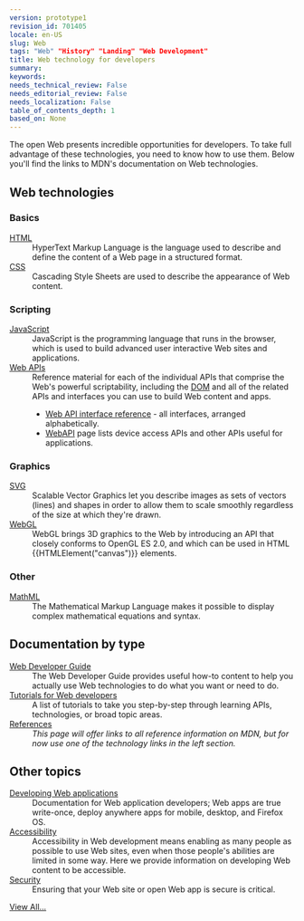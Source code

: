 ```yaml
---
version: prototype1
revision_id: 701405
locale: en-US
slug: Web
tags: "Web" "History" "Landing" "Web Development"
title: Web technology for developers
summary: 
keywords: 
needs_technical_review: False
needs_editorial_review: False
needs_localization: False
table_of_contents_depth: 1
based_on: None
---
```

<p>The open Web presents incredible opportunities for developers. To take full advantage of these technologies, you need to know how to use them. Below you'll find the links to MDN's documentation on Web technologies.</p>
<div class="row topicpage-table">
 <div class="section">
  <h2 class="Documentation" id="Web_technologies">Web technologies</h2>
  <h3 id="Basics">Basics</h3>
  <dl>
   <dt>
    <a href="/en-US/docs/Web/HTML">HTML</a></dt>
   <dd>
    HyperText Markup Language is the language used to describe and define the content of a Web page in a structured format.</dd>
   <dt>
    <a href="/en-US/docs/Web/CSS">CSS</a></dt>
   <dd>
    Cascading Style Sheets are used to describe the appearance of Web content.</dd>
  </dl>
  <h3 id="Scripting">Scripting</h3>
  <dl>
   <dt>
    <a href="/en-US/docs/Web/JavaScript">JavaScript</a></dt>
   <dd>
    JavaScript is the programming language that runs in the browser, which is used to build advanced user interactive Web sites and applications.</dd>
   <dt>
    <a href="/en-US/docs/Web/Reference/API">Web APIs</a></dt>
   <dd>
    Reference material for each of the individual APIs that comprise the Web's powerful scriptability, including the <a href="/en-US/docs/DOM">DOM</a> and all of the related APIs and interfaces you can use to build Web content and apps.
    <ul>
     <li><a href="/en-US/docs/Web/API" title="/en-US/docs/Web/API">Web API interface reference</a> - all interfaces, arranged alphabetically.</li>
     <li><a href="/en-US/docs/WebAPI">WebAPI</a> page lists device access APIs and other APIs useful for applications.</li>
    </ul>
   </dd>
  </dl>
  <h3 id="Graphics">Graphics</h3>
  <dl>
   <dt>
    <a href="/en-US/docs/SVG">SVG</a></dt>
   <dd>
    Scalable Vector Graphics let you describe images as sets of vectors (lines) and shapes in order to allow them to scale smoothly regardless of the size at which they're drawn.</dd>
   <dt>
    <a href="/en-US/docs/Web/WebGL" title="/en-US/docs/Web/WebGL">WebGL</a></dt>
   <dd>
    WebGL brings 3D graphics to the Web by introducing an API that closely conforms to OpenGL ES 2.0, and which can be used in HTML {{HTMLElement("canvas")}} elements.</dd>
  </dl>
  <h3 id="Other">Other</h3>
  <dl>
   <dt>
    <a href="/en-US/docs/Web/MathML">MathML</a></dt>
   <dd>
    The Mathematical Markup Language makes it possible to display complex mathematical equations and syntax.</dd>
  </dl>
 </div>
 <div class="section">
  <h2 class="Documentation" id="Documentation_by_type">Documentation by type</h2>
  <dl>
   <dt>
    <a href="/en-US/docs/Web/Guide">Web Developer Guide</a></dt>
   <dd>
    The Web Developer Guide provides useful how-to content to help you actually use Web technologies to do what you want or need to do.</dd>
   <dt>
    <a href="/en-US/docs/Web/Tutorials">Tutorials for Web developers</a></dt>
   <dd>
    A list of tutorials to take you step-by-step through learning APIs, technologies, or broad topic areas.</dd>
   <dt>
    <a href="/en-US/docs/Web/Reference">References</a></dt>
   <dd>
    <i>
     This page will offer links to all reference information on MDN, but for now use one of the technology links in the left section.</i>
   </dd>
  </dl>
  <h2 id="Other_topics">Other topics</h2>
  <dl>
   <dt>
    <a href="/en-US/docs/Web/Apps">Developing Web applications</a></dt>
   <dd>
    Documentation for Web application developers; Web apps are true write-once, deploy anywhere apps for mobile, desktop, and Firefox OS.</dd>
   <dt>
    <a href="/en-US/docs/Web/Accessibility">Accessibility</a></dt>
   <dd>
    Accessibility in Web development means enabling as many people as possible to use Web sites, even when those people's abilities are limited in some way. Here we provide information on developing Web content to be accessible.</dd>
   <dt>
    <a href="/en-US/docs/Web/Security">Security</a></dt>
   <dd>
    Ensuring that your Web site or open Web app is secure is critical.</dd>
  </dl>
 </div>
</div>
<p><span class="alllinks"><a href="/en-US/docs/tag/Web">View All...</a></span></p>

